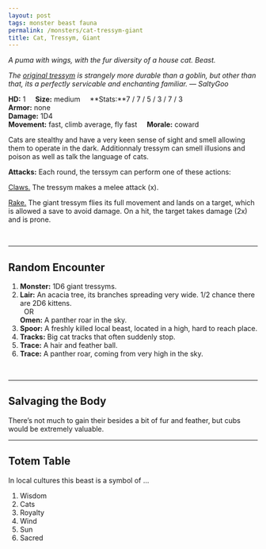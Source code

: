 ```yaml
---
layout: post
tags: monster beast fauna
permalink: /monsters/cat-tressym-giant
title: Cat, Tressym, Giant
---
```


*A puma with wings, with the fur diversity of a house cat. Beast.*

<span class="alchemy"> *The [original tressym](http://adnd.geoshitties.installgentoo.com/mm/tressym.html) is strangely more durable than a goblin, but other than that, its a perfectly servicable and enchanting familiar.  — SaltyGoo* </span>

**HD:** 1  &nbsp; &nbsp;  **Size:** medium &nbsp; &nbsp; **Stats:**7 / 7 / 5 / 3 / 7 / 3  <br>
**Armor:** none <br>
**Damage:** 1D4 <br>
**Movement:** fast, climb average, fly fast &nbsp; &nbsp; **Morale:** coward <br>

Cats are stealthy and have a very keen sense of sight and smell allowing them to operate in the dark. Additionnaly tressym can smell illusions and poison as well as talk the language of cats.

**Attacks:** Each round, the terssym can perform one of these actions:

<ins>Claws.</ins> The tressym makes a melee attack (x).

<ins>Rake.</ins> The giant tressym flies its full movement and lands on a target, which is allowed a save to avoid damage. On a hit, the target takes damage (2x) and is prone.

<br>

---

## Random Encounter

1. **Monster:** 1D6 giant tressyms.
1. **Lair:**  An acacia tree, its branches spreading very wide. 1/2 chance there are 2D6 kittens. <br>	&nbsp; OR <br>	**Omen:** A panther roar in the sky.
1. **Spoor:** A freshly killed local beast, located in a high, hard to reach place.
1. **Tracks:** Big cat tracks that often suddenly stop.
1. **Trace:** A hair and feather ball.
1. **Trace:** A panther roar, coming from very high in the sky.

<br>

---

## Salvaging the Body

There’s not much to gain their besides a bit of fur and feather, but cubs would be extremely valuable.

---

## Totem Table

In local cultures this beast is a symbol of ...

1. Wisdom
1. Cats
1. Royalty
1. Wind
1. Sun
1. Sacred 

